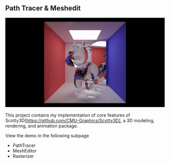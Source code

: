 ## Path Tracer & Meshedit

![path tracing glass material](./output_render_high_res2.png)

This project contains my implementation of core features of Scotty3D[https://github.com/CMU-Graphics/Scotty3D], a 3D modeling, rendering, and animation package.

View the demo in the following subpage
- PathTracer
- MeshEditor
- Rasterizer